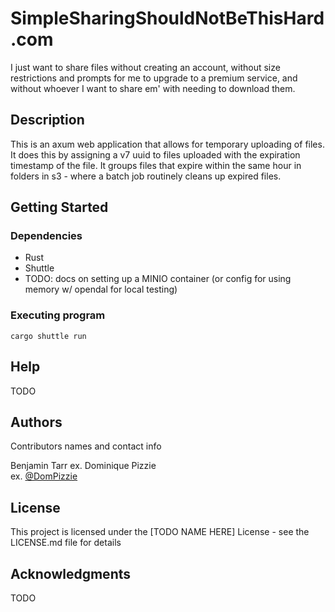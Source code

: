 # SimpleSharingShouldNotBeThisHard.com

I just want to share files without creating an account, without size restrictions and prompts for me to upgrade to a premium service, and without whoever I want to share em' with needing to download them.

## Description

This is an axum web application that allows for temporary uploading of files. It does this by assigning a v7 uuid to files uploaded with the expiration timestamp of the file. It groups files that expire within the same hour in folders in s3 - where a batch job routinely cleans up expired files.

## Getting Started

### Dependencies

- Rust
- Shuttle
- TODO: docs on setting up a MINIO container (or config for using memory w/ opendal for local testing)

### Executing program

```
cargo shuttle run
```

## Help

TODO

## Authors

Contributors names and contact info

Benjamin Tarr
ex. Dominique Pizzie  
ex. [@DomPizzie](https://twitter.com/dompizzie)

## License

This project is licensed under the [TODO NAME HERE] License - see the LICENSE.md file for details

## Acknowledgments

TODO
